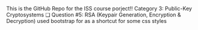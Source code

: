 This is the GitHub Repo for the ISS course porject!!
Category 3: Public-Key Cryptosystems
❑ Question #5: RSA (Keypair Generation, Encryption & Decryption)
used bootstrap for as a shortcut for some css styles
